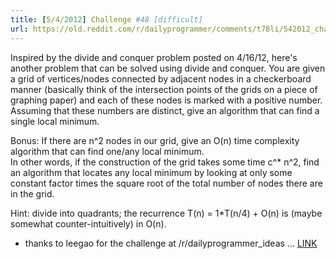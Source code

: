 ```yaml
---
title: [5/4/2012] Challenge #48 [difficult]
url: https://old.reddit.com/r/dailyprogrammer/comments/t78li/542012_challenge_48_difficult/
---
```


Inspired by the divide and conquer problem posted on 4/16/12, here's another problem that can be solved using divide and conquer. You are given a grid of vertices/nodes connected by adjacent nodes in a checkerboard manner (basically think of the intersection points of the grids on a piece of graphing paper) and each of these nodes is marked with a positive number. Assuming that these numbers are distinct, give an algorithm that can find a single local minimum.

Bonus: If there are n^2 nodes in our grid, give an O(n) time complexity algorithm that can find one/any local minimum.  
In other words, if the construction of the grid takes some time c^* n^2, find an algorithm that locates any local minimum by looking at only some constant factor times the square root of the total number of nodes there are in the grid.


Hint: divide into quadrants; the recurrence T(n) = 1*T(n/4) + O(n) is (maybe somewhat counter-intuitively) in O(n).

* thanks to leegao for the challenge at /r/dailyprogrammer_ideas ... [LINK](http://www.reddit.com/r/dailyprogrammer_ideas/comments/sclks/finding_the_local_minimum_in_a_grid_difficult/)

